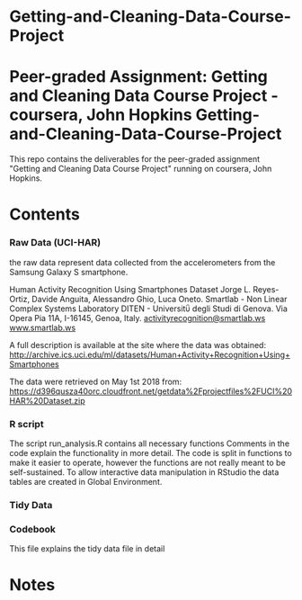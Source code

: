 # Getting-and-Cleaning-Data-Course-Project
Peer-graded Assignment: Getting and Cleaning Data Course Project - coursera, John Hopkins
Getting-and-Cleaning-Data-Course-Project
===========
This repo contains the deliverables for the peer-graded assignment "Getting and Cleaning Data Course Project" running on coursera, John Hopkins.

Contents
===========

### Raw Data (UCI-HAR)
the raw data represent data collected from the accelerometers from the Samsung Galaxy S smartphone. 

Human Activity Recognition Using Smartphones Dataset
Jorge L. Reyes-Ortiz, Davide Anguita, Alessandro Ghio, Luca Oneto.
Smartlab - Non Linear Complex Systems Laboratory
DITEN - Universitΰ degli Studi di Genova.
Via Opera Pia 11A, I-16145, Genoa, Italy.
activityrecognition@smartlab.ws
www.smartlab.ws

A full description is available at the site where the data was obtained:
http://archive.ics.uci.edu/ml/datasets/Human+Activity+Recognition+Using+Smartphones

The data were retrieved on May 1st 2018 from:
https://d396qusza40orc.cloudfront.net/getdata%2Fprojectfiles%2FUCI%20HAR%20Dataset.zip


### R script 
The script run_analysis.R contains all necessary functions 
Comments in the code explain the functionality in more detail.
The code is split in functions to make it easier to operate, however the functions are not really meant to be self-sustained. To allow interactive data manipulation in RStudio the data tables are created in Global Environment. 


### Tidy Data



### Codebook
This file explains the tidy data file in detail 

Notes
===========
